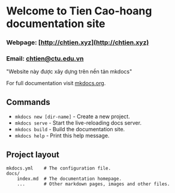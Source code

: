 # Welcome to Tien Cao-hoang documentation site

### Webpage: [http://chtien.xyz](http://chtien.xyz)

### Email: chtien@ctu.edu.vn

"Website này được xây dựng trên nền tản mkdocs"

For full documentation visit [mkdocs.org](http://mkdocs.org).

## Commands

* `mkdocs new [dir-name]` - Create a new project.
* `mkdocs serve` - Start the live-reloading docs server.
* `mkdocs build` - Build the documentation site.
* `mkdocs help` - Print this help message.

## Project layout

    mkdocs.yml    # The configuration file.
    docs/
        index.md  # The documentation homepage.
        ...       # Other markdown pages, images and other files.
